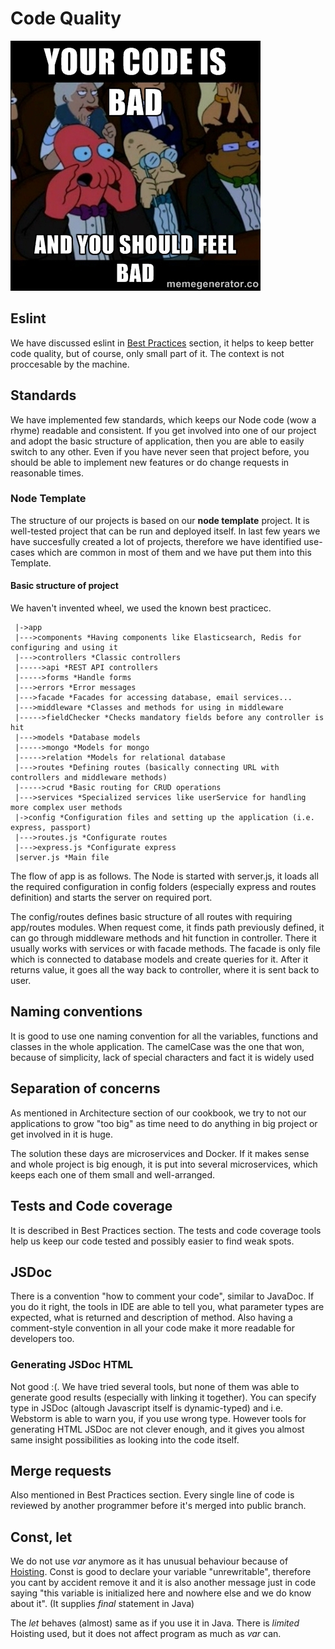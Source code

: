 # Code Quality

![Image][image-1]

## Eslint

We have discussed eslint in [Best Practices][1] section, it helps to keep better code quality, but of course, only small part of it. The context is not proccesable by the machine.

## Standards

We have implemented few standards, which keeps our Node code (wow a rhyme) readable and consistent. If you get involved into one of our project and adopt the basic structure of application, then you are able to easily switch to any other. Even if you have never seen that project before, you should be able to implement new features or do change requests in reasonable times.

### Node Template

The structure of our projects is based on our __node template__ project. It is well-tested project that can be run and deployed itself. In last few years we have succesfully created a lot of projects, therefore we have identified use-cases which are common in most of them and we have put them into this Template.

#### Basic structure of project

We haven't invented wheel, we used the known best practicec.

```
 |->app
 |--->components *Having components like Elasticsearch, Redis for configuring and using it
 |--->controllers *Classic controllers
 |----->api *REST API controllers
 |----->forms *Handle forms
 |--->errors *Error messages
 |--->facade *Facades for accessing database, email services...
 |--->middleware *Classes and methods for using in middleware
 |----->fieldChecker *Checks mandatory fields before any controller is hit
 |--->models *Database models
 |----->mongo *Models for mongo
 |----->relation *Models for relational database
 |--->routes *Defining routes (basically connecting URL with controllers and middleware methods)
 |----->crud *Basic routing for CRUD operations
 |--->services *Specialized services like userService for handling more complex user methods
 |->config *Configuration files and setting up the application (i.e. express, passport)
 |--->routes.js *Configurate routes
 |--->express.js *Configurate express
 |server.js *Main file
```

The flow of app is as follows. The Node is started with server.js, it loads all the required configuration in config folders (especially express and routes definition) and starts the server on required port.

The config/routes defines basic structure of all routes with requiring app/routes modules. When request come, it finds path previously defined, it can go through middleware methods and hit function in controller. There it usually works with services or with facade methods. The facade is only file which is connected to database models and create queries for it. After it returns value, it goes all the way back to controller, where it is sent back to user.

## Naming conventions
It is good to use one naming convention for all the variables, functions and classes in the whole application. The camelCase was the one that won, because of simplicity, lack of special characters and fact it is widely used

## Separation of concerns
As mentioned in Architecture section of our cookbook, we try to not our applications to grow "too big" as time need to do anything in big project or get involved in it is huge.

The solution these days are microservices and Docker. If it makes sense and whole project is big enough, it is put into several microservices, which keeps each one of them small and well-arranged.

## Tests and Code coverage
It is described in Best Practices section. The tests and code coverage tools help us keep our code tested and possibly easier to find weak spots.

## JSDoc
There is a convention "how to comment your code", similar to JavaDoc. If you do it right, the tools in IDE are able to tell you, what parameter types are expected, what is returned and description of method. Also having a comment-style convention in all your code make it more readable for developers too.

### Generating JSDoc HTML
Not good :(. We have tried several tools, but none of them was able to generate good results (especially with linking it together). You can specify type in JSDoc (altough Javascript itself is dynamic-typed) and i.e. Webstorm is able to warn you, if you use wrong type. However tools for generating HTML JSDoc are not clever enough, and it gives you almost same insight possibilities as looking into the code itself.

## Merge requests
Also mentioned in Best Practices section. Every single line of code is reviewed by another programmer before it's merged into public branch.

## Const, let
We do not use _var_ anymore as it has unusual behaviour because of [Hoisting][2]. Const is good to declare your variable "unrewritable", therefore you cant by accident remove it and it is also another message just in code saying "this variable is initialized here and nowhere else and we do know about it". (It supplies _final_ statement in Java)

The _let_ behaves (almost) same as if you use it in Java. There is _limited_ Hoisting used, but it does not affect program as much  as _var_ can.

## 

[1]: https://github.com/AckeeCZ/nodejs-cookbook/blob/master/Best%20Practices.md "Best Practices"
[2]: http://www.w3schools.com/js/js_hoisting.asp
[image-1]: https://github.com/AckeeCZ/nodejs-cookbook/raw/master/raw/feel_bad_meme.jpg